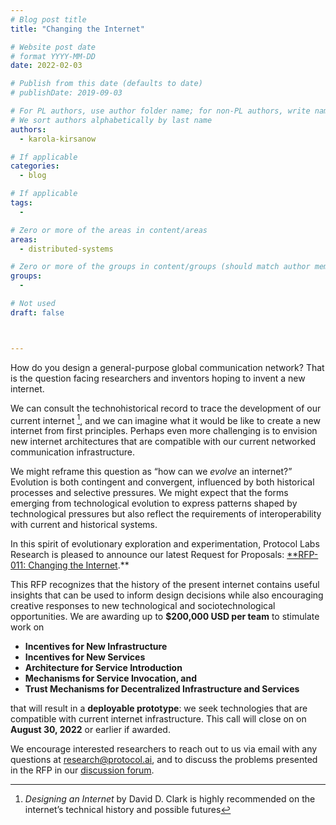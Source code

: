 ```yaml
---
# Blog post title
title: "Changing the Internet"

# Website post date
# format YYYY-MM-DD
date: 2022-02-03

# Publish from this date (defaults to date)
# publishDate: 2019-09-03

# For PL authors, use author folder name; for non-PL authors, write name as in paper within ""
# We sort authors alphabetically by last name
authors:
  - karola-kirsanow

# If applicable
categories:
  - blog

# If applicable
tags:
  -

# Zero or more of the areas in content/areas
areas:
  - distributed-systems

# Zero or more of the groups in content/groups (should match author membership)
groups:
  -

# Not used
draft: false



---
```


How do you design a general-purpose global communication network? That is the question facing researchers and inventors hoping to invent a new internet.

We can consult the technohistorical record to trace the development of our current internet [^1], and we can imagine what it would be like to create a new internet from first principles. Perhaps even more challenging is to envision new internet architectures that are compatible with our current networked communication infrastructure. 

We might reframe this question as “how can we *evolve* an internet?” Evolution is both contingent and convergent, influenced by both historical processes and selective pressures. We might expect that the forms emerging from technological evolution to express patterns shaped by technological pressures but also reflect the requirements of interoperability with current and historical systems.

In this spirit of evolutionary exploration and experimentation, Protocol Labs Research is pleased to announce our latest Request for Proposals:  [**RFP-011: Changing the Internet](https://github.com/protocol/research-grants/blob/rpf-011/RFPs/rfp-011-changing-the-internet.md).** 

This RFP recognizes that the history of the present internet contains useful insights that can be used to inform design decisions while also encouraging creative responses to new technological and sociotechnological opportunities. We are awarding up to **$200,000 USD per team** to stimulate work on 

- **Incentives for New Infrastructure**
- **Incentives for New Services**
- **Architecture for Service Introduction**
- **Mechanisms for Service Invocation, and**
- **Trust Mechanisms for Decentralized Infrastructure and Services**

 that will result in a **deployable prototype**: we seek technologies that are compatible with current internet infrastructure. This call will close on on **August 30, 2022** or earlier if awarded. 

We encourage interested researchers to reach out to us via email with any questions at research@protocol.ai, and to discuss the problems presented in the RFP in our [discussion forum](https://github.com/protocol/research/discussions). 

[^1]: *Designing an Internet* by David D. Clark is highly recommended on  the internet’s technical history and possible futures
